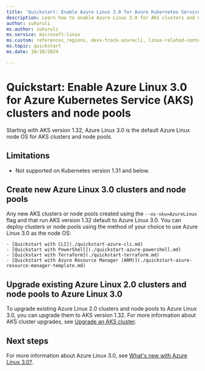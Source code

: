 ```yaml
---
title: 'Quickstart: Enable Azure Linux 3.0 for Azure Kubernetes Service (AKS) clusters and node pools'
description: Learn how to enable Azure Linux 3.0 for AKS clusters and node pools.
author: suhuruli
ms.author: suhuruli
ms.service: microsoft-linux
ms.custom: references_regions, devx-track-azurecli, linux-related-content
ms.topic: quickstart
ms.date: 10/10/2024

---
```

# Quickstart: Enable Azure Linux 3.0 for Azure Kubernetes Service (AKS) clusters and node pools

Starting with AKS version 1.32, Azure Linux 3.0 is the default Azure Linux node OS for AKS clusters and node pools. 

## Limitations

* Not supported on Kubernetes version 1.31 and below.

## Create new Azure Linux 3.0 clusters and node pools

Any new AKS clusters or node pools created using the `--os-sku=AzureLinux` flag and that run AKS version 1.32 default to Azure Linux 3.0. You can deploy clusters or node pools using the method of your choice to use Azure Linux 3.0 as the node OS:

    - [Quickstart with CLI](./quickstart-azure-cli.md)
    - [Quickstart with PowerShell](./quickstart-azure-powershell.md)
    - [Quickstart with Terraform](./quickstart-terraform.md)
    - [Quickstart with Azure Resource Manager (ARM)](./quickstart-azure-resource-manager-template.md)

## Upgrade existing Azure Linux 2.0 clusters and node pools to Azure Linux 3.0

To upgrade existing Azure Linux 2.0 clusters and node pools to Azure Linux 3.0, you can upgrade them to AKS version 1.32. For more information about AKS cluster upgrades, see [Upgrade an AKS cluster](/azure/aks/upgrade-aks-cluster). 
## Next steps
For more information about Azure Linux 3.0, see [What's new with Azure Linux 3.0?](./intro-azure-linux.md).